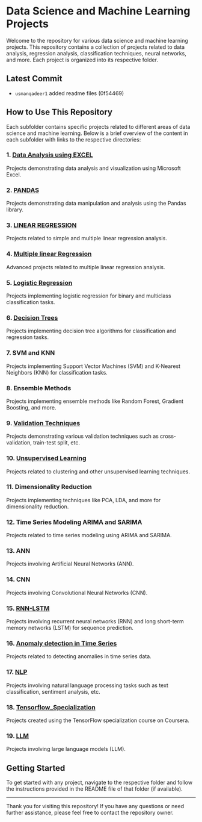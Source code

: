 # Data Science and Machine Learning Projects

Welcome to the repository for various data science and machine learning projects. This repository contains a collection of projects related to data analysis, regression analysis, classification techniques, neural networks, and more. Each project is organized into its respective folder.

## Latest Commit
- `usmanqadeer1` added readme files (0f54469)

## How to Use This Repository

Each subfolder contains specific projects related to different areas of data science and machine learning. Below is a brief overview of the content in each subfolder with links to the respective directories:

### 1. [Data Analysis using EXCEL](./EXCEL)
Projects demonstrating data analysis and visualization using Microsoft Excel.

### 2. [PANDAS](./PANDAS)
Projects demonstrating data manipulation and analysis using the Pandas library.

### 3. [LINEAR REGRESSION](./LINEAR%20REGRESSION)
Projects related to simple and multiple linear regression analysis.

### 4. [Multiple linear Regression](./Multiple%20linear%20Regression)
Advanced projects related to multiple linear regression analysis.

### 5. [Logistic Regression](./Logistic%20Regression)
Projects implementing logistic regression for binary and multiclass classification tasks.

### 6. [Decision Trees](./Decision%20Trees)
Projects implementing decision tree algorithms for classification and regression tasks.

### 7. SVM and KNN
Projects implementing Support Vector Machines (SVM) and K-Nearest Neighbors (KNN) for classification tasks.

### 8. Ensemble Methods
Projects implementing ensemble methods like Random Forest, Gradient Boosting, and more.

### 9. [Validation Techniques](./Validation%20Techniques)
Projects demonstrating various validation techniques such as cross-validation, train-test split, etc.

### 10. [Unsupervised Learning](./Unsupervised%20Learning)
Projects related to clustering and other unsupervised learning techniques.

### 11. Dimensionality Reduction
Projects implementing techniques like PCA, LDA, and more for dimensionality reduction.

### 12. Time Series Modeling ARIMA and SARIMA
Projects related to time series modeling using ARIMA and SARIMA.

### 13. ANN
Projects involving Artificial Neural Networks (ANN).

### 14. CNN
Projects involving Convolutional Neural Networks (CNN).

### 15. [RNN-LSTM](./RNN-LSTM)
Projects involving recurrent neural networks (RNN) and long short-term memory networks (LSTM) for sequence prediction.

### 16. [Anomaly detection in Time Series](./Anomaly%20detection%20in%20Time%20Series)
Projects related to detecting anomalies in time series data.

### 17. [NLP](./NLP)
Projects involving natural language processing tasks such as text classification, sentiment analysis, etc.

### 18. [Tensorflow_Specialization](./Tensorflow_Specialization)
Projects created using the TensorFlow specialization course on Coursera.

### 19. [LLM](./LLM)
Projects involving large language models (LLM).

## Getting Started

To get started with any project, navigate to the respective folder and follow the instructions provided in the README file of that folder (if available). 


---

Thank you for visiting this repository! If you have any questions or need further assistance, please feel free to contact the repository owner.
